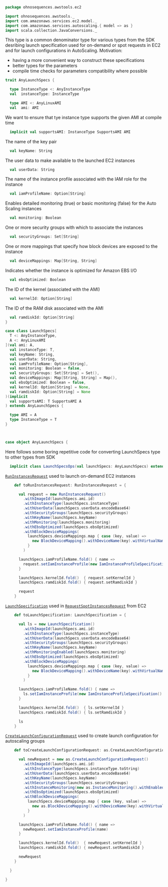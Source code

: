 
```scala
package ohnosequences.awstools.ec2

import ohnosequences.awstools._
import com.amazonaws.services.ec2.model._
import com.amazonaws.services.autoscaling.{ model => as }
import scala.collection.JavaConversions._
```

This type is a common denominator type for various types from the SDK desribing launch specification used for on-demand or spot requests in EC2 and for launch configurations in AutoScaling. Motivation:

- having a more convenient way to construct these specifications
- better types for the parameters
- compile time checks for parameters compatibility where possible


```scala
trait AnyLaunchSpecs {

  type InstanceType <: AnyInstanceType
  val  instanceType: InstanceType

  type AMI <: AnyLinuxAMI
  val  ami: AMI
```

We want to ensure that tye instance type supports the given AMI at compile time

```scala
  implicit val supportsAMI: InstanceType SupportsAMI AMI
```

The name of the key pair

```scala
  val keyName: String
```

The user data to make available to the launched EC2 instances

```scala
  val userData: String
```

The name of the instance profile associated with the IAM role for the instance

```scala
  val iamProfileName: Option[String]
```

Enables detailed monitoring (true) or basic monitoring (false) for the Auto Scaling instances

```scala
  val monitoring: Boolean
```

One or more security groups with which to associate the instances

```scala
  val securityGroups: Set[String]
```

One or more mappings that specify how block devices are exposed to the instance

```scala
  val deviceMappings: Map[String, String]
```

Indicates whether the instance is optimized for Amazon EBS I/O

```scala
  val ebsOptimized: Boolean
```

The ID of the kernel (associated with the AMI)

```scala
  val kernelId: Option[String]
```

The ID of the RAM disk associated with the AMI

```scala
  val ramdiskId: Option[String]
}

case class LaunchSpecs[
  T <: AnyInstanceType,
  A <: AnyLinuxAMI
](val ami: A,
  val instanceType: T,
  val keyName: String,
  val userData: String,
  val iamProfileName: Option[String],
  val monitoring: Boolean = false,
  val securityGroups: Set[String] = Set(),
  val deviceMappings: Map[String, String] = Map(),
  val ebsOptimized: Boolean = false,
  val kernelId: Option[String] = None,
  val ramdiskId: Option[String] = None
)(implicit
  val supportsAMI: T SupportsAMI A
) extends AnyLaunchSpecs {

  type AMI = A
  type InstanceType = T
}



case object AnyLaunchSpecs {
```

Here follows some boring repetitive code for converting LaunchSpecs type to other types from SDK

```scala
  implicit class LaunchSpecsOps(val launchSpecs: AnyLaunchSpecs) extends AnyVal {
```

[`RunInstancesRequest`](http://docs.aws.amazon.com/AWSJavaSDK/latest/javadoc/com/amazonaws/services/ec2/model/RunInstancesRequest.html) used to launch on-demand EC2 instances

```scala
    def toRunInstancesRequest: RunInstancesRequest = {

      val request = new RunInstancesRequest()
        .withImageId(launchSpecs.ami.id)
        .withInstanceType(launchSpecs.instanceType)
        .withUserData(launchSpecs.userData.encodeBase64)
        .withSecurityGroups(launchSpecs.securityGroups)
        .withKeyName(launchSpecs.keyName)
        .withMonitoring(launchSpecs.monitoring)
        .withEbsOptimized(launchSpecs.ebsOptimized)
        .withBlockDeviceMappings(
          launchSpecs.deviceMappings.map { case (key, value) =>
            new BlockDeviceMapping().withDeviceName(key).withVirtualName(value)
          }
        )

      launchSpecs.iamProfileName.fold() { name =>
        request.setIamInstanceProfile(new IamInstanceProfileSpecification().withName(name))
      }

      launchSpecs.kernelId.fold()  { request.setKernelId }
      launchSpecs.ramdiskId.fold() { request.setRamdiskId }

      request
    }
```

[`LaunchSpecification`](http://docs.aws.amazon.com/AWSJavaSDK/latest/javadoc/com/amazonaws/services/ec2/model/LaunchSpecification.html) used in [`RequestSpotInstancesRequest`](http://docs.aws.amazon.com/AWSJavaSDK/latest/javadoc/com/amazonaws/services/ec2/model/RequestSpotInstancesRequest.html) from EC2

```scala
    def toLaunchSpecification: LaunchSpecification = {

      val ls = new LaunchSpecification()
        .withImageId(launchSpecs.ami.id)
        .withInstanceType(launchSpecs.instanceType)
        .withUserData(launchSpecs.userData.encodeBase64)
        .withSecurityGroups(launchSpecs.securityGroups)
        .withKeyName(launchSpecs.keyName)
        .withMonitoringEnabled(launchSpecs.monitoring)
        .withEbsOptimized(launchSpecs.ebsOptimized)
        .withBlockDeviceMappings(
          launchSpecs.deviceMappings.map { case (key, value) =>
            new BlockDeviceMapping().withDeviceName(key).withVirtualName(value)
          }
        )

      launchSpecs.iamProfileName.fold() { name =>
        ls.setIamInstanceProfile(new IamInstanceProfileSpecification().withName(name))
      }

      launchSpecs.kernelId.fold()  { ls.setKernelId }
      launchSpecs.ramdiskId.fold() { ls.setRamdiskId }

      ls
    }
```

[`CreateLaunchConfigurationRequest`](http://docs.aws.amazon.com/AWSJavaSDK/latest/javadoc/com/amazonaws/services/autoscaling/model/CreateLaunchConfigurationRequest.html) used to create launch configuration for autoscaling groups

```scala
    def toCreateLaunchConfigurationRequest: as.CreateLaunchConfigurationRequest = {

      val newRequest = new as.CreateLaunchConfigurationRequest()
        .withImageId(launchSpecs.ami.id)
        .withInstanceType(launchSpecs.instanceType.toString)
        .withUserData(launchSpecs.userData.encodeBase64)
        .withKeyName(launchSpecs.keyName)
        .withSecurityGroups(launchSpecs.securityGroups)
        .withInstanceMonitoring(new as.InstanceMonitoring().withEnabled(launchSpecs.monitoring))
        .withEbsOptimized(launchSpecs.ebsOptimized)
        .withBlockDeviceMappings(
          launchSpecs.deviceMappings.map { case (key, value) =>
            new as.BlockDeviceMapping().withDeviceName(key).withVirtualName(value)
          }
        )

      launchSpecs.iamProfileName.fold() { name =>
        newRequest.setIamInstanceProfile(name)
      }

      launchSpecs.kernelId.fold()  { newRequest.setKernelId }
      launchSpecs.ramdiskId.fold() { newRequest.setRamdiskId }

      newRequest
    }

  }

}

```




[main/scala/ohnosequences/awstools/autoscaling/client.scala]: ../autoscaling/client.scala.md
[main/scala/ohnosequences/awstools/autoscaling/filters.scala]: ../autoscaling/filters.scala.md
[main/scala/ohnosequences/awstools/autoscaling/package.scala]: ../autoscaling/package.scala.md
[main/scala/ohnosequences/awstools/autoscaling/PurchaseModel.scala]: ../autoscaling/PurchaseModel.scala.md
[main/scala/ohnosequences/awstools/ec2/AMI.scala]: AMI.scala.md
[main/scala/ohnosequences/awstools/ec2/client.scala]: client.scala.md
[main/scala/ohnosequences/awstools/ec2/instances.scala]: instances.scala.md
[main/scala/ohnosequences/awstools/ec2/InstanceType-AMI.scala]: InstanceType-AMI.scala.md
[main/scala/ohnosequences/awstools/ec2/InstanceType.scala]: InstanceType.scala.md
[main/scala/ohnosequences/awstools/ec2/LaunchSpecs.scala]: LaunchSpecs.scala.md
[main/scala/ohnosequences/awstools/ec2/package.scala]: package.scala.md
[main/scala/ohnosequences/awstools/package.scala]: ../package.scala.md
[main/scala/ohnosequences/awstools/regions/aliases.scala]: ../regions/aliases.scala.md
[main/scala/ohnosequences/awstools/regions/package.scala]: ../regions/package.scala.md
[main/scala/ohnosequences/awstools/s3/address.scala]: ../s3/address.scala.md
[main/scala/ohnosequences/awstools/s3/client.scala]: ../s3/client.scala.md
[main/scala/ohnosequences/awstools/s3/package.scala]: ../s3/package.scala.md
[main/scala/ohnosequences/awstools/s3/transfers.scala]: ../s3/transfers.scala.md
[main/scala/ohnosequences/awstools/sns/client.scala]: ../sns/client.scala.md
[main/scala/ohnosequences/awstools/sns/package.scala]: ../sns/package.scala.md
[main/scala/ohnosequences/awstools/sns/subscribers.scala]: ../sns/subscribers.scala.md
[main/scala/ohnosequences/awstools/sns/topics.scala]: ../sns/topics.scala.md
[main/scala/ohnosequences/awstools/sqs/client.scala]: ../sqs/client.scala.md
[main/scala/ohnosequences/awstools/sqs/messages.scala]: ../sqs/messages.scala.md
[main/scala/ohnosequences/awstools/sqs/package.scala]: ../sqs/package.scala.md
[main/scala/ohnosequences/awstools/sqs/queues.scala]: ../sqs/queues.scala.md
[test/scala/ohnosequences/awstools/autoscaling.scala]: ../../../../../test/scala/ohnosequences/awstools/autoscaling.scala.md
[test/scala/ohnosequences/awstools/instanceTypes.scala]: ../../../../../test/scala/ohnosequences/awstools/instanceTypes.scala.md
[test/scala/ohnosequences/awstools/package.scala]: ../../../../../test/scala/ohnosequences/awstools/package.scala.md
[test/scala/ohnosequences/awstools/sqs.scala]: ../../../../../test/scala/ohnosequences/awstools/sqs.scala.md